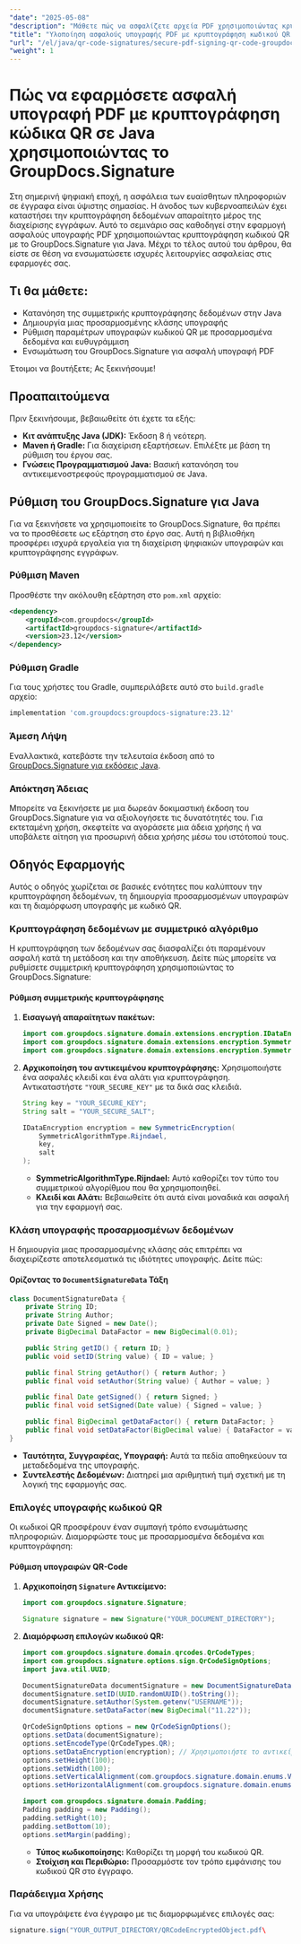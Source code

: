 ```yaml
---
"date": "2025-05-08"
"description": "Μάθετε πώς να ασφαλίζετε αρχεία PDF χρησιμοποιώντας κρυπτογράφηση κωδικού QR και ψηφιακές υπογραφές με το GroupDocs.Signature για Java. Βελτιώστε αποτελεσματικά την ασφάλεια των εγγράφων σας."
"title": "Υλοποίηση ασφαλούς υπογραφής PDF με κρυπτογράφηση κωδικού QR σε Java χρησιμοποιώντας το GroupDocs.Signature"
"url": "/el/java/qr-code-signatures/secure-pdf-signing-qr-code-groupdocs-java/"
"weight": 1
---
```


# Πώς να εφαρμόσετε ασφαλή υπογραφή PDF με κρυπτογράφηση κώδικα QR σε Java χρησιμοποιώντας το GroupDocs.Signature

Στη σημερινή ψηφιακή εποχή, η ασφάλεια των ευαίσθητων πληροφοριών σε έγγραφα είναι ύψιστης σημασίας. Η άνοδος των κυβερνοαπειλών έχει καταστήσει την κρυπτογράφηση δεδομένων απαραίτητο μέρος της διαχείρισης εγγράφων. Αυτό το σεμινάριο σας καθοδηγεί στην εφαρμογή ασφαλούς υπογραφής PDF χρησιμοποιώντας κρυπτογράφηση κωδικού QR με το GroupDocs.Signature για Java. Μέχρι το τέλος αυτού του άρθρου, θα είστε σε θέση να ενσωματώσετε ισχυρές λειτουργίες ασφαλείας στις εφαρμογές σας.

## Τι θα μάθετε:
- Κατανόηση της συμμετρικής κρυπτογράφησης δεδομένων στην Java
- Δημιουργία μιας προσαρμοσμένης κλάσης υπογραφής
- Ρύθμιση παραμέτρων υπογραφών κωδικού QR με προσαρμοσμένα δεδομένα και ευθυγράμμιση
- Ενσωμάτωση του GroupDocs.Signature για ασφαλή υπογραφή PDF

Έτοιμοι να βουτήξετε; Ας ξεκινήσουμε!

## Προαπαιτούμενα
Πριν ξεκινήσουμε, βεβαιωθείτε ότι έχετε τα εξής:
- **Κιτ ανάπτυξης Java (JDK):** Έκδοση 8 ή νεότερη.
- **Maven ή Gradle:** Για διαχείριση εξαρτήσεων. Επιλέξτε με βάση τη ρύθμιση του έργου σας.
- **Γνώσεις Προγραμματισμού Java:** Βασική κατανόηση του αντικειμενοστρεφούς προγραμματισμού σε Java.

## Ρύθμιση του GroupDocs.Signature για Java
Για να ξεκινήσετε να χρησιμοποιείτε το GroupDocs.Signature, θα πρέπει να το προσθέσετε ως εξάρτηση στο έργο σας. Αυτή η βιβλιοθήκη προσφέρει ισχυρά εργαλεία για τη διαχείριση ψηφιακών υπογραφών και κρυπτογράφησης εγγράφων.

### Ρύθμιση Maven
Προσθέστε την ακόλουθη εξάρτηση στο `pom.xml` αρχείο:
```xml
<dependency>
    <groupId>com.groupdocs</groupId>
    <artifactId>groupdocs-signature</artifactId>
    <version>23.12</version>
</dependency>
```

### Ρύθμιση Gradle
Για τους χρήστες του Gradle, συμπεριλάβετε αυτό στο `build.gradle` αρχείο:
```gradle
implementation 'com.groupdocs:groupdocs-signature:23.12'
```

### Άμεση Λήψη
Εναλλακτικά, κατεβάστε την τελευταία έκδοση από το [GroupDocs.Signature για εκδόσεις Java](https://releases.groupdocs.com/signature/java/).

### Απόκτηση Άδειας
Μπορείτε να ξεκινήσετε με μια δωρεάν δοκιμαστική έκδοση του GroupDocs.Signature για να αξιολογήσετε τις δυνατότητές του. Για εκτεταμένη χρήση, σκεφτείτε να αγοράσετε μια άδεια χρήσης ή να υποβάλετε αίτηση για προσωρινή άδεια χρήσης μέσω του ιστότοπού τους.

## Οδηγός Εφαρμογής
Αυτός ο οδηγός χωρίζεται σε βασικές ενότητες που καλύπτουν την κρυπτογράφηση δεδομένων, τη δημιουργία προσαρμοσμένων υπογραφών και τη διαμόρφωση υπογραφής με κωδικό QR.

### Κρυπτογράφηση δεδομένων με συμμετρικό αλγόριθμο
Η κρυπτογράφηση των δεδομένων σας διασφαλίζει ότι παραμένουν ασφαλή κατά τη μετάδοση και την αποθήκευση. Δείτε πώς μπορείτε να ρυθμίσετε συμμετρική κρυπτογράφηση χρησιμοποιώντας το GroupDocs.Signature:

#### Ρύθμιση συμμετρικής κρυπτογράφησης
1. **Εισαγωγή απαραίτητων πακέτων:**
   ```java
   import com.groupdocs.signature.domain.extensions.encryption.IDataEncryption;
   import com.groupdocs.signature.domain.extensions.encryption.SymmetricAlgorithmType;
   import com.groupdocs.signature.domain.extensions.encryption.SymmetricEncryption;
   ```
2. **Αρχικοποίηση του αντικειμένου κρυπτογράφησης:**
   Χρησιμοποιήστε ένα ασφαλές κλειδί και ένα αλάτι για κρυπτογράφηση. Αντικαταστήστε `"YOUR_SECURE_KEY"` με τα δικά σας κλειδιά.
   ```java
   String key = "YOUR_SECURE_KEY";
   String salt = "YOUR_SECURE_SALT";

   IDataEncryption encryption = new SymmetricEncryption(
       SymmetricAlgorithmType.Rijndael, 
       key, 
       salt
   );
   ```
   - **SymmetricAlgorithmType.Rijndael:** Αυτό καθορίζει τον τύπο του συμμετρικού αλγορίθμου που θα χρησιμοποιηθεί.
   - **Κλειδί και Αλάτι:** Βεβαιωθείτε ότι αυτά είναι μοναδικά και ασφαλή για την εφαρμογή σας.

### Κλάση υπογραφής προσαρμοσμένων δεδομένων
Η δημιουργία μιας προσαρμοσμένης κλάσης σάς επιτρέπει να διαχειρίζεστε αποτελεσματικά τις ιδιότητες υπογραφής. Δείτε πώς:

#### Ορίζοντας το `DocumentSignatureData` Τάξη
```java
class DocumentSignatureData {
    private String ID;
    private String Author;
    private Date Signed = new Date();
    private BigDecimal DataFactor = new BigDecimal(0.01);

    public String getID() { return ID; }
    public void setID(String value) { ID = value; }

    public final String getAuthor() { return Author; }
    public final void setAuthor(String value) { Author = value; }

    public final Date getSigned() { return Signed; }
    public final void setSigned(Date value) { Signed = value; }

    public final BigDecimal getDataFactor() { return DataFactor; }
    public final void setDataFactor(BigDecimal value) { DataFactor = value; }
}
```
- **Ταυτότητα, Συγγραφέας, Υπογραφή:** Αυτά τα πεδία αποθηκεύουν τα μεταδεδομένα της υπογραφής.
- **Συντελεστής Δεδομένων:** Διατηρεί μια αριθμητική τιμή σχετική με τη λογική της εφαρμογής σας.

### Επιλογές υπογραφής κωδικού QR
Οι κωδικοί QR προσφέρουν έναν συμπαγή τρόπο ενσωμάτωσης πληροφοριών. Διαμορφώστε τους με προσαρμοσμένα δεδομένα και κρυπτογράφηση:

#### Ρύθμιση υπογραφών QR-Code
1. **Αρχικοποίηση `Signature` Αντικείμενο:**
   ```java
   import com.groupdocs.signature.Signature;
   
   Signature signature = new Signature("YOUR_DOCUMENT_DIRECTORY");
   ```
2. **Διαμόρφωση επιλογών κωδικού QR:**
   ```java
   import com.groupdocs.signature.domain.qrcodes.QrCodeTypes;
   import com.groupdocs.signature.options.sign.QrCodeSignOptions;
   import java.util.UUID;

   DocumentSignatureData documentSignature = new DocumentSignatureData();
   documentSignature.setID(UUID.randomUUID().toString());
   documentSignature.setAuthor(System.getenv("USERNAME"));
   documentSignature.setDataFactor(new BigDecimal("11.22"));

   QrCodeSignOptions options = new QrCodeSignOptions();
   options.setData(documentSignature);
   options.setEncodeType(QrCodeTypes.QR);
   options.setDataEncryption(encryption); // Χρησιμοποιήστε το αντικείμενο κρυπτογράφησης
   options.setHeight(100);
   options.setWidth(100);
   options.setVerticalAlignment(com.groupdocs.signature.domain.enums.VerticalAlignment.Bottom);
   options.setHorizontalAlignment(com.groupdocs.signature.domain.enums.HorizontalAlignment.Right);

   import com.groupdocs.signature.domain.Padding;
   Padding padding = new Padding();
   padding.setRight(10);
   padding.setBottom(10);
   options.setMargin(padding);
   ```
   - **Τύπος κωδικοποίησης:** Καθορίζει τη μορφή του κωδικού QR.
   - **Στοίχιση και Περιθώριο:** Προσαρμόστε τον τρόπο εμφάνισης του κωδικού QR στο έγγραφο.

### Παράδειγμα Χρήσης
Για να υπογράψετε ένα έγγραφο με τις διαμορφωμένες επιλογές σας:
```java
signature.sign("YOUR_OUTPUT_DIRECTORY/QRCodeEncryptedObject.pdf\